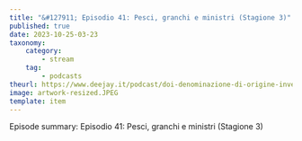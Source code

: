 ```yaml
---
title: "&#127911; Episodio 41: Pesci, granchi e ministri (Stagione 3)"
published: true
date: 2023-10-25-03-23
taxonomy:
    category:
        - stream
    tag:
        - podcasts
theurl: https://www.deejay.it/podcast/doi-denominazione-di-origine-inventata/stagione-1-di-doi-denominazione-di-origine-inventata/episodio-41-pesci-granchi-e-ministri-stagione-3/
image: artwork-resized.JPEG
template: item
---
```


Episode summary: Episodio 41: Pesci, granchi e ministri (Stagione 3)
